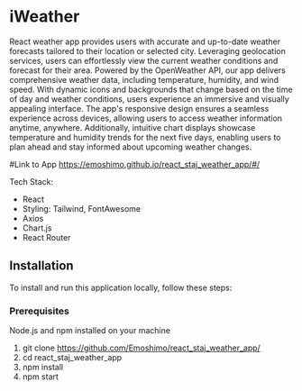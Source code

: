 # iWeather
React weather app provides users with accurate and up-to-date weather forecasts tailored to their location or selected city. Leveraging geolocation services, users can effortlessly view the current weather conditions and forecast for their area. Powered by the OpenWeather API, our app delivers comprehensive weather data, including temperature, humidity, and wind speed. With dynamic icons and backgrounds that change based on the time of day and weather conditions, users experience an immersive and visually appealing interface. The app's responsive design ensures a seamless experience across devices, allowing users to access weather information anytime, anywhere. Additionally, intuitive chart displays showcase temperature and humidity trends for the next five days, enabling users to plan ahead and stay informed about upcoming weather changes.

#Link to App
https://emoshimo.github.io/react_staj_weather_app/#/

Tech Stack:
- React
- Styling: Tailwind, FontAwesome
- Axios
- Chart.js
- React Router

## Installation
To install and run this application locally, follow these steps:

### Prerequisites
Node.js and npm installed on your machine
1. git clone https://github.com/Emoshimo/react_staj_weather_app/
2. cd react_staj_weather_app
3. npm install
4. npm start
